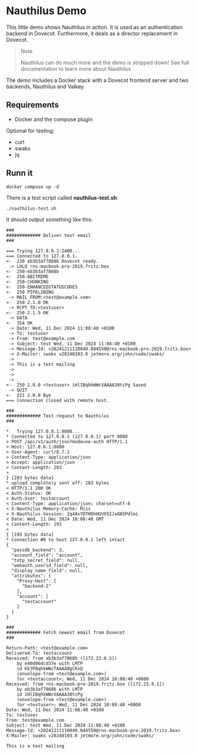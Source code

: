 # Nauthilus Demo

This little demo shows Nauthilus in action. It is used as an authentication backend in Dovecot. Furthermore, it deals
as a director replacement in Dovecot.

> Note
> 
> Nauthilus can do much more and the demo is stripped down! See full documentation to learn more about Nauthilus

The demo includes a Docker stack with a Dovecot frontend server and two backends, Nauthilus and Valkey.

## Requirements

* Docker and the compose plugin

Optional for testing:

* curl
* swaks
* jq

## Runn it

```shell
docker compose up -d
```

There is a test script called **nauthilus-test.sh**:

```shell
./nauthilus-test.sh
```

It should output something like this:

```
###
############# Deliver test email
###

=== Trying 127.0.0.1:2400...
=== Connected to 127.0.0.1.
<-  220 eb3b3af7868b Dovecot ready.
 -> LHLO rns-macbook-pro-2019.fritz.box
<-  250-eb3b3af7868b
<-  250-8BITMIME
<-  250-CHUNKING
<-  250-ENHANCEDSTATUSCODES
<-  250 PIPELINING
 -> MAIL FROM:<test@example.com>
<-  250 2.1.0 OK
 -> RCPT TO:<testuser>
<-  250 2.1.5 OK
 -> DATA
<-  354 OK
 -> Date: Wed, 11 Dec 2024 11:08:40 +0100
 -> To: testuser
 -> From: test@example.com
 -> Subject: test Wed, 11 Dec 2024 11:08:40 +0100
 -> Message-Id: <20241211110840.044550@rns-macbook-pro-2019.fritz.box>
 -> X-Mailer: swaks v20240103.0 jetmore.org/john/code/swaks/
 ->
 -> This is a test mailing
 ->
 ->
 -> .
<-  250 2.0.0 <testuser> iHlIBqhkWWcVAAAA30tcPg Saved
 -> QUIT
<-  221 2.0.0 Bye
=== Connection closed with remote host.

###
############# Test request to Nauthilus
###

*   Trying 127.0.0.1:8080...
* Connected to 127.0.0.1 (127.0.0.1) port 8080
> POST /api/v1/auth/json?mode=no-auth HTTP/1.1
> Host: 127.0.0.1:8080
> User-Agent: curl/8.7.1
> Content-Type: application/json
> Accept: application/json
> Content-Length: 283
>
} [283 bytes data]
* upload completely sent off: 283 bytes
< HTTP/1.1 200 OK
< Auth-Status: OK
< Auth-User: testaccount
< Content-Type: application/json; charset=utf-8
< X-Nauthilus-Memory-Cache: Miss
< X-Nauthilus-Session: 2q4AxYDTHOhHUVX5IJaOA5Pdlmi
< Date: Wed, 11 Dec 2024 10:08:40 GMT
< Content-Length: 193
<
{ [193 bytes data]
* Connection #0 to host 127.0.0.1 left intact
{
  "passdb_backend": 3,
  "account_field": "account",
  "totp_secret_field": null,
  "webauth_userid_field": null,
  "display_name_field": null,
  "attributes": {
    "Proxy-Host": [
      "backend-2"
    ],
    "account": [
      "testaccount"
    ]
  }
}

###
############# Fetch newest email from Dovecot
###

Return-Path: <test@example.com>
Delivered-To: testaccount
Received: from eb3b3af7868b ([172.23.0.5])
	by e40d06dcd37e with LMTP
	id KE3PBqhkWWcTAAAABgCKxQ
	(envelope-from <test@example.com>)
	for <testaccount>; Wed, 11 Dec 2024 10:08:40 +0000
Received: from rns-macbook-pro-2019.fritz.box ([172.23.0.1])
	by eb3b3af7868b with LMTP
	id iHlIBqhkWWcVAAAA30tcPg
	(envelope-from <test@example.com>)
	for <testuser>; Wed, 11 Dec 2024 10:08:40 +0000
Date: Wed, 11 Dec 2024 11:08:40 +0100
To: testuser
From: test@example.com
Subject: test Wed, 11 Dec 2024 11:08:40 +0100
Message-Id: <20241211110840.044550@rns-macbook-pro-2019.fritz.box>
X-Mailer: swaks v20240103.0 jetmore.org/john/code/swaks/

This is a test mailing
```
